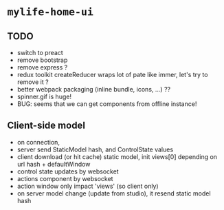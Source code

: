 # `mylife-home-ui`

## TODO
 - switch to preact
 - remove bootstrap
 - remove express ?
 - redux toolkit createReducer wraps lot of pate like immer, let's try to remove it ?
 - better webpack packaging (inline bundle, icons, ...) ??
 - spinner.gif is huge!
 - BUG: seems that we can get components from offline instance!

## Client-side model
  
 - on connection, 
  - server send StaticModel hash, and ControlState values
  - client download (or hit cache) static model, init views[0] depending on url hash + defaultWindow
 - control state updates by websocket
 - actions component by websocket
 - action window only impact 'views' (so client only)
 - on server model change (update from studio), it resend static model hash
